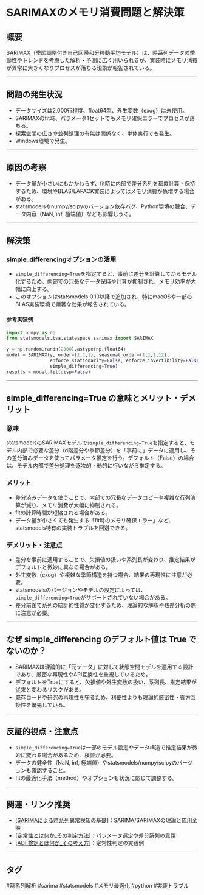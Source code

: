 # SARIMAXのメモリ消費問題と解決策

## 概要
SARIMAX（季節調整付き自己回帰和分移動平均モデル）は、時系列データの季節性やトレンドを考慮した解析・予測に広く用いられるが、実装時にメモリ消費が異常に大きくなりプロセスが落ちる現象が報告されている。

---

## 問題の発生状況
- データサイズは2,000行程度、float64型、外生変数（exog）は未使用。
- SARIMAXのfit時、パラメータ1セットでもメモリ確保エラーでプロセスが落ちる。
- 探索空間の広さや並列処理の有無は関係なく、単体実行でも発生。
- Windows環境で発生。

---

## 原因の考察
- データ量が小さいにもかかわらず、fit時に内部で差分系列を都度計算・保持するため、環境やBLAS/LAPACK実装によってはメモリ消費が急増する場合がある。
- statsmodelsやnumpy/scipyのバージョン依存バグ、Python環境の競合、データ内容（NaN, inf, 極端値）なども影響しうる。

---

## 解決策
### simple_differencingオプションの活用
- `simple_differencing=True`を指定すると、事前に差分を計算してからモデル化するため、内部での冗長なデータ保持や計算が抑制され、メモリ効率が大幅に向上する。
- このオプションはstatsmodels 0.13以降で追加され、特にmacOSや一部のBLAS実装環境で顕著な効果が報告されている。

#### 参考実装例
```python
import numpy as np
from statsmodels.tsa.statespace.sarimax import SARIMAX

y = np.random.randn(2000).astype(np.float64)
model = SARIMAX(y, order=(1,1,1), seasonal_order=(1,1,1,12),
                enforce_stationarity=False, enforce_invertibility=False,
                simple_differencing=True)
results = model.fit(disp=False)
```

---

## simple_differencing=True の意味とメリット・デメリット

### 意味
statsmodelsのSARIMAXモデルで`simple_differencing=True`を指定すると、モデル内部で必要な差分（d階差分や季節差分）を「事前に」データに適用し、その差分済みデータを使ってパラメータ推定を行う。デフォルト（False）の場合は、モデル内部で差分処理を逐次的・動的に行いながら推定する。

### メリット
- 差分済みデータを使うことで、内部での冗長なデータコピーや複雑な行列演算が減り、メモリ消費が大幅に抑制される。
- fitの計算時間が短縮される場合がある。
- データ量が小さくても発生する「fit時のメモリ確保エラー」など、statsmodels特有の実装トラブルを回避できる。

### デメリット・注意点
- 差分を事前に適用することで、欠損値の扱いや系列長が変わり、推定結果がデフォルトと微妙に異なる場合がある。
- 外生変数（exog）や複雑な季節構造を持つ場合、結果の再現性に注意が必要。
- statsmodelsのバージョンやモデルの設定によっては、`simple_differencing=True`がサポートされていない場合がある。
- 差分前後で系列の統計的性質が変化するため、理論的な解釈や残差分析の際に注意が必要。

---

## なぜ simple_differencing のデフォルト値は True でないのか？
- SARIMAXは理論的に「元データ」に対して状態空間モデルを適用する設計であり、厳密な再現性やAPI互換性を重視しているため。
- デフォルトをTrueにすると、欠損値や外生変数の扱い、系列長、推定結果が従来と変わるリスクがある。
- 既存コードや研究の再現性を守るため、利便性よりも理論的厳密性・後方互換性を優先している。

---

## 反証的視点・注意点
- `simple_differencing=True`は一部のモデル設定やデータ構造で推定結果が微妙に変わる場合があるため、検証が必要。
- データの健全性（NaN, inf, 極端値）やstatsmodels/numpy/scipyのバージョンも確認すること。
- fitの最適化手法（method）やオプションも状況に応じて調整する。

---

## 関連・リンク推奨
- [[SARIMAによる時系列異常検知の基礎]]：SARIMA/SARIMAXの理論と応用全般
- [[定常性とは何か_その判定方法]]：パラメータ選定や差分系列の意義
- [[ADF検定とは何か_その考え方]]：定常性判定の実践例

---

## タグ
#時系列解析 #sarima #statsmodels #メモリ最適化 #python #実装トラブル


[//begin]: # "Autogenerated link references for markdown compatibility"
[SARIMAによる時系列異常検知の基礎]: SARIMA%E3%81%AB%E3%82%88%E3%82%8B%E6%99%82%E7%B3%BB%E5%88%97%E7%95%B0%E5%B8%B8%E6%A4%9C%E7%9F%A5%E3%81%AE%E5%9F%BA%E7%A4%8E.md "SARIMAによる時系列異常検知の基礎"
[定常性とは何か_その判定方法]: %E5%AE%9A%E5%B8%B8%E6%80%A7%E3%81%A8%E3%81%AF%E4%BD%95%E3%81%8B_%E3%81%9D%E3%81%AE%E5%88%A4%E5%AE%9A%E6%96%B9%E6%B3%95.md "定常性とは何か、その判定方法"
[ADF検定とは何か_その考え方]: ADF%E6%A4%9C%E5%AE%9A%E3%81%A8%E3%81%AF%E4%BD%95%E3%81%8B_%E3%81%9D%E3%81%AE%E8%80%83%E3%81%88%E6%96%B9.md "ADF検定（Augmented Dickey-Fuller test）とは何か、その考え方"
[//end]: # "Autogenerated link references"
